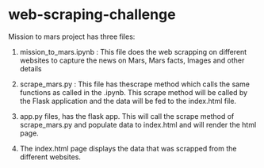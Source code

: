 # web-scraping-challenge

Mission to mars project has three files:

1. mission_to_mars.ipynb : This file does the web scrapping on different websites to
   capture the  news on Mars, Mars facts, Images and other details

2. scrape_mars.py : This file has thescrape method which calls the same functions as called in the .ipynb.
   This scrape method will be called by the Flask application and the data will be fed to the index.html file.

3. app.py files, has the flask app. This will call the scrape method  of scrape_mars.py and populate data to index.html and will render the html page.

4. The index.html page displays the data that was scrapped from the different websites.
